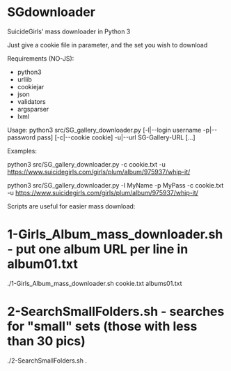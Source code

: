 # SGdownloader
SuicideGirls' mass downloader in Python 3

Just give a cookie file in parameter, and the set you wish to download

Requirements (NO-JS):
- python3
- urllib
- cookiejar
- json
- validators
- argsparser
- lxml


Usage:
python3 src/SG_gallery_downloader.py [-l|--login username -p|--password pass]
                                     [-c|--cookie cookie] -u|--url SG-Gallery-URL [...]

Examples:

python3 src/SG_gallery_downloader.py -c cookie.txt -u https://www.suicidegirls.com/girls/plum/album/975937/whip-it/

python3 src/SG_gallery_downloader.py -l MyName -p MyPass -c cookie.txt -u https://www.suicidegirls.com/girls/plum/album/975937/whip-it/



Scripts are useful for easier mass download:

# 1-Girls_Album_mass_downloader.sh - put one album URL per line in album01.txt
./1-Girls_Album_mass_downloader.sh cookie.txt albums01.txt

# 2-SearchSmallFolders.sh - searches for "small" sets (those with less than 30 pics)
./2-SearchSmallFolders.sh .
